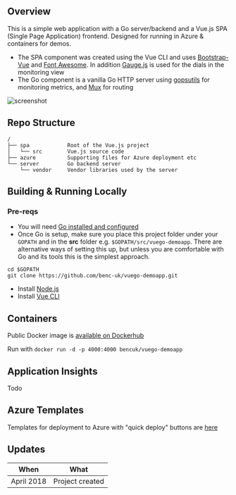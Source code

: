 ## Overview
This is a simple web application with a Go server/backend and a Vue.js SPA (Single Page Application) frontend. Designed for running in Azure & containers for demos. 

- The SPA component was created using the Vue CLI and uses [Bootstrap-Vue](https://bootstrap-vue.js.org/) and [Font Awesome](https://fontawesome.com/). In addition [Gauge.js](http://bernii.github.io/gauge.js/) is used for the dials in the monitoring view
- The Go component is a vanilla Go HTTP server using [gopsutils](https://github.com/shirou/gopsutil) for monitoring metrics, and [Mux](https://github.com/gorilla/mux) for routing

![screenshot](https://user-images.githubusercontent.com/14982936/38804618-e1a5c1bc-416a-11e8-9cf3-c64689faf6cb.png)

## Repo Structure
```
/
├── spa            Root of the Vue.js project
│   └── src        Vue.js source code
├── azure          Supporting files for Azure deployment etc
└── server         Go backend server
    └── vendor     Vendor libraries used by the server 
```

## Building & Running Locally

### Pre-reqs
- You will need [Go installed and configured](https://golang.org/doc/install)
- Once Go is setup, make sure you place this project folder under your `GOPATH` and in the **src** folder e.g. `$GOPATH/src/vuego-demoapp`. There are alternative ways of setting this up, but unless you are comfortable with Go and its tools this is the simplest approach.
```
cd $GOPATH
git clone https://github.com/benc-uk/vuego-demoapp.git
```

- Install [Node.js](https://nodejs.org/en/)
- Install [Vue CLI](https://github.com/vuejs/vue-cli)

## Containers 
Public Docker image is [available on Dockerhub](https://hub.docker.com/r/bencuk/vuego-demoapp/) 

Run with `docker run -d -p 4000:4000 bencuk/vuego-demoapp`

## Application Insights 
Todo


## Azure Templates
Templates for deployment to Azure with "quick deploy" buttons are [here](azure/)

## Updates
|When|What|
|-|-|
|April 2018|Project created|

